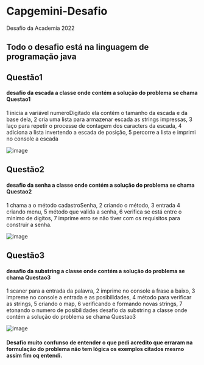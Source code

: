 # Capgemini-Desafio
Desafio da Academia 2022



## Todo o desafio está na linguagem de programação java

## Questão1 
 #### desafio da escada a classe onde contém a solução do problema se chama Questao1
 1 inicia a variável numeroDigitado ela contém o tamanho da escada e da base dela, 
2 cria uma lista para armazenar escada as strings impressas,
3 laço para repetir o processe de contagem dos caracters da escada,
4 adiciona a lista invertendo a escada de posição,
5 percorre a lista e imprimi no console a escada
 
 ![image](https://user-images.githubusercontent.com/90639040/154877183-978abf75-74b4-47a0-b085-4112ec8d9060.png)

 ## Questão2
 #### desafio da senha a classe onde contém a solução do problema se chama Questao2
 1 chama  a o método cadastroSenha,
2 criando o método,
3 entrada
4 criando menu,
5 método que valida a senha,
6 verifica se está entre o minimo de digitos,
7 imprime erro se não tiver com os requisitos para construir a senha.
 
 ![image](https://user-images.githubusercontent.com/90639040/154877141-fde56d7d-22ff-46bb-8793-705f77fff0d8.png)



 
 ## Questão3
 #### desafio da substring a classe onde contém a solução do problema se chama Questao3
 1 scaner para a entrada da palavra,
2 imprime no console a frase a baixo,
3 impreme no console a entrada e as posibilidades,
4 método para verificar as strings,
5 criando o map,
6 verificando e formando novas strings,
7 etonando o numero de posibilidades
  desafio da substring  a classe onde contém a solução do problema se chama Questao3
  
 ![image](https://user-images.githubusercontent.com/90639040/154877080-10e8e681-be07-4a61-9f7a-83b8517cdc98.png)


 #### Desafio muito confunso de entender o que pedi acredito que erraram na formulação do problema não tem lógica os exemplos citados mesmo assim fim oq entendi.
    

